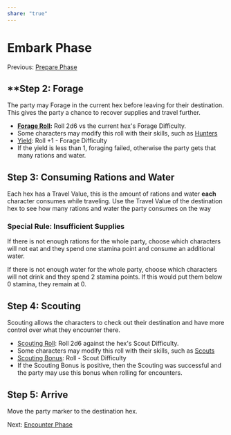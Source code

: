 ```yaml
---
share: "true"
---
```



# Embark Phase
Previous: [Prepare Phase](./Prepare%20Phase.md)

## **Step 2: Forage

The party may Forage in the current hex before leaving for their destination. This gives the party a chance to recover supplies and travel further.

- **[Forage Roll](./Forage%20Roll.md):** Roll 2d6 vs the current hex's Forage Difficulty.
- Some characters may modify this roll with their skills, such as [Hunters](./Hunters.md)
- [Yield](./Yield.md): Roll +1 - Forage Difficulty
- If the yield is less than 1, foraging failed, otherwise the party gets that many rations and water.

## **Step 3: Consuming Rations and Water**

Each hex has a Travel Value, this is the amount of rations and water **each** character consumes while traveling. Use the Travel Value of the destination hex to see how many rations and water the party consumes on the way

### Special Rule: Insufficient Supplies

If there is not enough rations for the whole party, choose which characters will not eat and they spend one stamina point and consume an additional water.

If there is not enough water for the whole party, choose which characters will not drink and they spend 2 stamina points. If this would put them below 0 stamina, they remain at 0.
   
## **Step 4: Scouting**

Scouting allows the characters to check out their destination and have more control over what they encounter there.
- [Scouting Roll](./Scouting%20Roll.md): Roll 2d6 against the hex's Scout Difficulty.
- Some characters may modify this roll with their skills, such as [Scouts](./Scouts.md)
- [Scouting Bonus](./Scouting%20Bonus.md): Roll - Scout Difficulty
- If the Scouting Bonus is positive, then the Scouting was successful and the party may use this bonus when rolling for encounters.

## Step 5: Arrive

Move the party marker to the destination hex.

Next: [Encounter Phase](./Encounter%20Phase.md)

